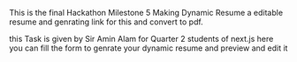 This is the final Hackathon Milestone 5 Making Dynamic Resume a editable resume and genrating link for this and convert to pdf.

this Task is given by Sir Amin Alam for Quarter 2 students of next.js
here you can fill the form to genrate your dynamic resume and preview and edit it
